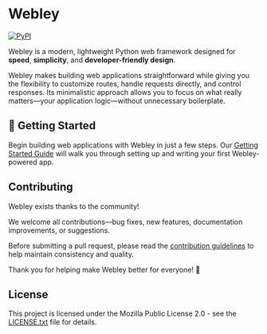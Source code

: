 # Webley

[![PyPI](https://img.shields.io/pypi/v/webley?logo=python&color=blue)](https://pypi.org/project/webley/)

Webley is a modern, lightweight Python web framework designed for **speed**, **simplicity**, and **developer-friendly design**.  

Webley makes building web applications straightforward while giving you the flexibility to customize routes, handle requests directly, and control responses. Its minimalistic approach allows you to focus on what really matters—your application logic—without unnecessary boilerplate.

## 🚀 Getting Started

Begin building web applications with Webley in just a few steps. Our [Getting Started Guide](https://devbyeagle.github.io/Webley/) will walk you through setting up and writing your first Webley-powered app.

## Contributing

Webley exists thanks to the community!

<!-- Webley grows stronger thanks to the efforts of our contributors!

[![Contributors](https://contributors-img.web.app/image?repo=DevByEagle/Webley)](https://github.com/DevByEagle/Webley/graphs/contributors) -->

We welcome all contributions—bug fixes, new features, documentation improvements, or suggestions.

Before submitting a pull request, please read the [contribution guidelines]() to help maintain consistency and quality.

Thank you for helping make Webley better for everyone! 🚀

## License

This project is licensed under the Mozilla Public License 2.0 - see the [LICENSE.txt](LICENSE.txt) file for details.